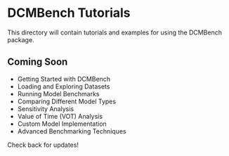 # DCMBench Tutorials

This directory will contain tutorials and examples for using the DCMBench package.

## Coming Soon

- Getting Started with DCMBench
- Loading and Exploring Datasets
- Running Model Benchmarks
- Comparing Different Model Types
- Sensitivity Analysis
- Value of Time (VOT) Analysis
- Custom Model Implementation
- Advanced Benchmarking Techniques

Check back for updates!